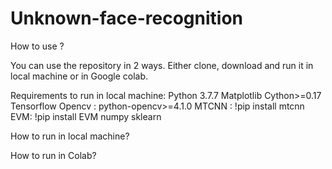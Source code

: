 # Unknown-face-recognition

How to use ?

You can use the repository in 2 ways. Either clone, download and run it in local machine or in Google colab.

Requirements to run in local machine:
  Python 3.7.7
  Matplotlib
  Cython>=0.17
  Tensorflow
  Opencv : python-opencv>=4.1.0
  MTCNN : !pip install mtcnn
  EVM: !pip install EVM
  numpy
  sklearn
  
How to run in local machine?



How to run in Colab?

  
  
  
  
  
